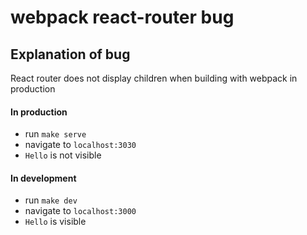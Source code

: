 # webpack react-router bug

## Explanation of bug

React router does not display children when building with webpack in production

#### In production

- run `make serve`
- navigate to `localhost:3030`
- `Hello` is not visible

#### In development

- run `make dev`
- navigate to `localhost:3000`
- `Hello` is visible
